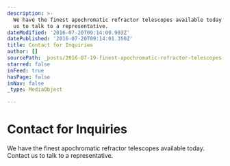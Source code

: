 ```yaml
---
description: >-
  We have the finest apochromatic refractor telescopes available today.  Contact
  us to talk to a representative.
dateModified: '2016-07-20T09:14:00.903Z'
datePublished: '2016-07-20T09:14:01.350Z'
title: Contact for Inquiries
author: []
sourcePath: _posts/2016-07-19-finest-apochromatic-refractor-telescopes-available-today.md
starred: false
inFeed: true
hasPage: false
inNav: false
_type: MediaObject

---
```

# Contact for Inquiries

We have the finest apochromatic refractor telescopes available today.   
Contact us to talk to a representative.